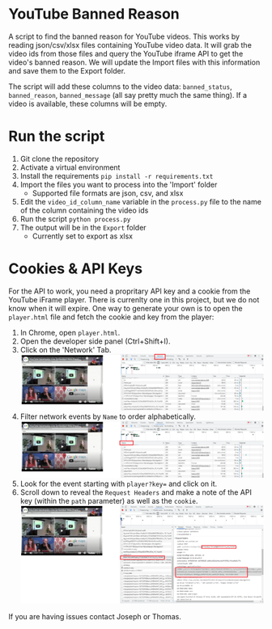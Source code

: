 # YouTube Banned Reason
A script to find the banned reason for YouTube videos. This works by reading json/csv/xlsx files containing YouTube video data. It will grab the video ids from those files and query the YouTube iframe API to get the video's banned reason. We will update the Import files with this information and save them to the Export folder. 

The script will add these columns to the video data: `banned_status`, `banned_reason`, `banned_message` (all say pretty much the same thing). If a video is available, these columns will be empty.

# Run the script
1. Git clone the repository
2. Activate a virtual environment
3. Install the requirements `pip install -r requirements.txt`
4. Import the files you want to process into the 'Import' folder
    - Supported file formats are json, csv, and xlsx
5. Edit the `video_id_column_name` variable in the `process.py` file to the name of the column containing the video ids
6. Run the script `python process.py`
7. The output will be in the `Export` folder
    - Currently set to export as xlsx

# Cookies & API Keys
For the API to work, you need a propritary API key and a cookie from the YouTube iFrame player. There is currenlty one in this project, but we do not know when it will expire. One way to generate your own is to open the `player.html` file and fetch the cookie and key from the player:
1. In Chrome, open `player.html`.
2. Open the developer side panel (Ctrl+Shift+I).
3. Click on the 'Network' Tab.
![Network tab](/img/devpanel.png)
4. Filter network events by `Name` to order alphabetically.
![Filter by name](/img/filterpanel.png)
5. Look for the event starting with `player?key=` and click on it.
6. Scroll down to reveal the `Request Headers` and make a note of the API key (within the `path` parameter) as well as the `cookie`.
![Filter by name](/img/parameters.png)

If you are having issues contact Joseph or Thomas. 
